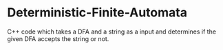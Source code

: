 # Deterministic-Finite-Automata
C++ code which takes a DFA and a string as a input and determines if the given DFA accepts the string or not.
